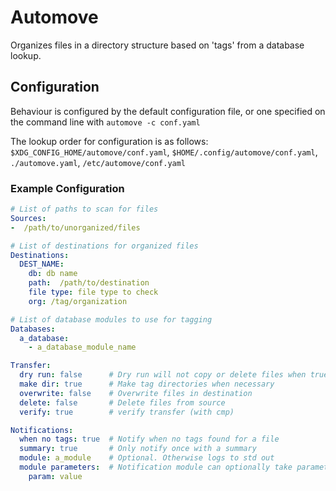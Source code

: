 Automove
========

Organizes files in a directory structure based on 'tags' from a database lookup.

## Configuration
Behaviour is configured by the default configuration file, or one specified on the command line with `automove -c conf.yaml`

The lookup order for configuration is as follows:
`$XDG_CONFIG_HOME/automove/conf.yaml`, `$HOME/.config/automove/conf.yaml`, `./automove.yaml`, `/etc/automove/conf.yaml`

### Example Configuration
```yaml
# List of paths to scan for files
Sources:
-  /path/to/unorganized/files

# List of destinations for organized files
Destinations:
  DEST_NAME:
    db: db name
    path:  /path/to/destination
    file type: file type to check
    org: /tag/organization

# List of database modules to use for tagging
Databases:
  a_database:
    - a_database_module_name

Transfer:
  dry run: false      # Dry run will not copy or delete files when true
  make dir: true      # Make tag directories when necessary
  overwrite: false    # Overwrite files in destination
  delete: false       # Delete files from source
  verify: true        # verify transfer (with cmp)

Notifications:
  when no tags: true  # Notify when no tags found for a file
  summary: true       # Only notify once with a summary
  module: a_module    # Optional. Otherwise logs to std out
  module parameters:  # Notification module can optionally take parameters
    param: value
```


